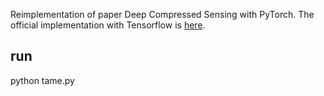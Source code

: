 Reimplementation of paper Deep Compressed Sensing with PyTorch.
The official implementation with Tensorflow is [here](https://github.com/deepmind/deepmind-research/tree/master/cs_gan).

## run
python tame.py